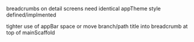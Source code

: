 breadcrumbs on detail screens need identical appTheme style defined/implmented

tighter use of appBar space or move branch/path title into breadcrumb at top of mainScaffold

